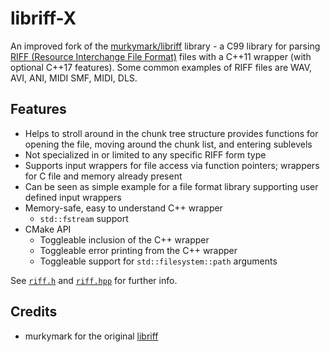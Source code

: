 # libriff-X

An improved fork of the [murkymark/libriff](https://github.com/murkymark/libriff) library - a C99 library for parsing [RIFF (Resource Interchange File Format)](https://en.wikipedia.org/wiki/Resource_Interchange_File_Format) files with a C++11 wrapper (with optional C++17 features). Some common examples of RIFF files are WAV, AVI, ANI, MIDI SMF, MIDI, DLS.

## Features

- Helps to stroll around in the chunk tree structure
  provides functions for opening the file, moving around the chunk list, and entering sublevels
- Not specialized in or limited to any specific RIFF form type
- Supports input wrappers for file access via function pointers; wrappers for C file and memory already present
- Can be seen as simple example for a file format library supporting user defined input wrappers
- Memory-safe, easy to understand C++ wrapper
  - `std::fstream` support
- CMake API
  - Toggleable inclusion of the C++ wrapper
  - Toggleable error printing from the C++ wrapper
  - Toggleable support for `std::filesystem::path` arguments

See [`riff.h`](src/riff.h) and [`riff.hpp`](src/riff.hpp) for further info.

## Credits

- murkymark for the original [libriff](https://github.com/murkymark/libriff)
